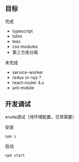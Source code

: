 ## 目标
完成
* typescript
* tslint
* less
* css modules
* 第三方库分离

未完成
* service-worker
* redux or rxjs ?
* react-router 4.x
* ant-mobile

## 开发调试
eruda调试（待环境配置，日常需要）

安装
```bash
npm i
```

启动
```bash
npm start
```
